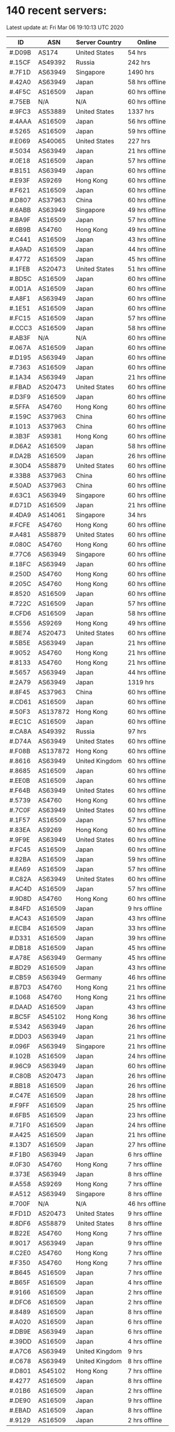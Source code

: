 # 140 recent servers:

Latest update at: Fri Mar 06 19:10:13 UTC 2020

| ID | ASN | Server Country | Online |
| -- | --- | -------------- | ------ |
| #.D09B | AS174 | United States | 54 hrs |
| #.15CF | AS49392 | Russia | 242 hrs |
| #.7F1D | AS63949 | Singapore | 1490 hrs |
| #.42A0 | AS63949 | Japan | 58 hrs offline |
| #.4F5C | AS16509 | Japan | 60 hrs offline |
| #.75EB | N/A | N/A | 60 hrs offline |
| #.9FC3 | AS53889 | United States | 1337 hrs |
| #.4AAA | AS16509 | Japan | 56 hrs offline |
| #.5265 | AS16509 | Japan | 59 hrs offline |
| #.E069 | AS40065 | United States | 227 hrs |
| #.5034 | AS63949 | Japan | 21 hrs offline |
| #.0E18 | AS16509 | Japan | 57 hrs offline |
| #.B151 | AS63949 | Japan | 60 hrs offline |
| #.E93F | AS9269 | Hong Kong | 60 hrs offline |
| #.F621 | AS16509 | Japan | 60 hrs offline |
| #.D807 | AS37963 | China | 60 hrs offline |
| #.6ABB | AS63949 | Singapore | 49 hrs offline |
| #.BA9F | AS16509 | Japan | 57 hrs offline |
| #.6B9B | AS4760 | Hong Kong | 49 hrs offline |
| #.C441 | AS16509 | Japan | 43 hrs offline |
| #.A9AD | AS16509 | Japan | 44 hrs offline |
| #.4772 | AS16509 | Japan | 45 hrs offline |
| #.1FEB | AS20473 | United States | 51 hrs offline |
| #.BD5C | AS16509 | Japan | 60 hrs offline |
| #.0D1A | AS16509 | Japan | 60 hrs offline |
| #.A8F1 | AS63949 | Japan | 60 hrs offline |
| #.1E51 | AS16509 | Japan | 60 hrs offline |
| #.FC15 | AS16509 | Japan | 57 hrs offline |
| #.CCC3 | AS16509 | Japan | 58 hrs offline |
| #.AB3F | N/A | N/A | 60 hrs offline |
| #.067A | AS16509 | Japan | 60 hrs offline |
| #.D195 | AS63949 | Japan | 60 hrs offline |
| #.7363 | AS16509 | Japan | 60 hrs offline |
| #.1A34 | AS63949 | Japan | 21 hrs offline |
| #.FBAD | AS20473 | United States | 60 hrs offline |
| #.D3F9 | AS16509 | Japan | 60 hrs offline |
| #.5FFA | AS4760 | Hong Kong | 60 hrs offline |
| #.159C | AS37963 | China | 60 hrs offline |
| #.1013 | AS37963 | China | 60 hrs offline |
| #.3B3F | AS9381 | Hong Kong | 60 hrs offline |
| #.D6A2 | AS16509 | Japan | 58 hrs offline |
| #.DA2B | AS16509 | Japan | 26 hrs offline |
| #.30D4 | AS58879 | United States | 60 hrs offline |
| #.33B8 | AS37963 | China | 60 hrs offline |
| #.50AD | AS37963 | China | 60 hrs offline |
| #.63C1 | AS63949 | Singapore | 60 hrs offline |
| #.D71D | AS16509 | Japan | 21 hrs offline |
| #.4DA9 | AS14061 | Singapore | 34 hrs |
| #.FCFE | AS4760 | Hong Kong | 60 hrs offline |
| #.A481 | AS58879 | United States | 60 hrs offline |
| #.080C | AS4760 | Hong Kong | 60 hrs offline |
| #.77C6 | AS63949 | Singapore | 60 hrs offline |
| #.18FC | AS63949 | Japan | 60 hrs offline |
| #.250D | AS4760 | Hong Kong | 60 hrs offline |
| #.205C | AS4760 | Hong Kong | 60 hrs offline |
| #.8520 | AS16509 | Japan | 60 hrs offline |
| #.722C | AS16509 | Japan | 57 hrs offline |
| #.CFD6 | AS16509 | Japan | 58 hrs offline |
| #.5556 | AS9269 | Hong Kong | 49 hrs offline |
| #.BE74 | AS20473 | United States | 60 hrs offline |
| #.5B5E | AS63949 | Japan | 21 hrs offline |
| #.9052 | AS4760 | Hong Kong | 21 hrs offline |
| #.8133 | AS4760 | Hong Kong | 21 hrs offline |
| #.5657 | AS63949 | Japan | 44 hrs offline |
| #.2A79 | AS63949 | Japan | 1319 hrs |
| #.8F45 | AS37963 | China | 60 hrs offline |
| #.CD61 | AS16509 | Japan | 60 hrs offline |
| #.50F3 | AS137872 | Hong Kong | 60 hrs offline |
| #.EC1C | AS16509 | Japan | 60 hrs offline |
| #.CA8A | AS49392 | Russia | 97 hrs |
| #.D74A | AS63949 | United States | 60 hrs offline |
| #.F08B | AS137872 | Hong Kong | 60 hrs offline |
| #.8616 | AS63949 | United Kingdom | 60 hrs offline |
| #.8685 | AS16509 | Japan | 60 hrs offline |
| #.EE0B | AS16509 | Japan | 60 hrs offline |
| #.F64B | AS63949 | United States | 60 hrs offline |
| #.5739 | AS4760 | Hong Kong | 60 hrs offline |
| #.7C0F | AS63949 | United States | 60 hrs offline |
| #.1F57 | AS16509 | Japan | 57 hrs offline |
| #.83EA | AS9269 | Hong Kong | 60 hrs offline |
| #.9F9E | AS63949 | United States | 60 hrs offline |
| #.FC45 | AS16509 | Japan | 60 hrs offline |
| #.82BA | AS16509 | Japan | 59 hrs offline |
| #.EA69 | AS16509 | Japan | 57 hrs offline |
| #.C82A | AS63949 | United States | 60 hrs offline |
| #.AC4D | AS16509 | Japan | 57 hrs offline |
| #.9D8D | AS4760 | Hong Kong | 60 hrs offline |
| #.84FD | AS16509 | Japan | 9 hrs offline |
| #.AC43 | AS16509 | Japan | 43 hrs offline |
| #.ECB4 | AS16509 | Japan | 33 hrs offline |
| #.D331 | AS16509 | Japan | 39 hrs offline |
| #.DB18 | AS16509 | Japan | 45 hrs offline |
| #.A78E | AS63949 | Germany | 45 hrs offline |
| #.BD29 | AS16509 | Japan | 43 hrs offline |
| #.CB59 | AS63949 | Germany | 46 hrs offline |
| #.B7D3 | AS4760 | Hong Kong | 21 hrs offline |
| #.1068 | AS4760 | Hong Kong | 21 hrs offline |
| #.DAAD | AS16509 | Japan | 43 hrs offline |
| #.BC5F | AS45102 | Hong Kong | 36 hrs offline |
| #.5342 | AS63949 | Japan | 26 hrs offline |
| #.DD03 | AS63949 | Japan | 21 hrs offline |
| #.096F | AS63949 | Singapore | 21 hrs offline |
| #.102B | AS16509 | Japan | 24 hrs offline |
| #.96C9 | AS63949 | Japan | 60 hrs offline |
| #.C80B | AS20473 | Japan | 26 hrs offline |
| #.BB18 | AS16509 | Japan | 26 hrs offline |
| #.C47E | AS16509 | Japan | 28 hrs offline |
| #.F9FF | AS16509 | Japan | 25 hrs offline |
| #.6FB5 | AS16509 | Japan | 23 hrs offline |
| #.71F0 | AS16509 | Japan | 24 hrs offline |
| #.A425 | AS16509 | Japan | 21 hrs offline |
| #.13D7 | AS16509 | Japan | 27 hrs offline |
| #.F1B0 | AS63949 | Japan | 6 hrs offline |
| #.0F30 | AS4760 | Hong Kong | 7 hrs offline |
| #.373E | AS63949 | Japan | 8 hrs offline |
| #.A558 | AS9269 | Hong Kong | 7 hrs offline |
| #.A512 | AS63949 | Singapore | 8 hrs offline |
| #.700F | N/A | N/A | 46 hrs offline |
| #.FD1D | AS20473 | United States | 9 hrs offline |
| #.8DF6 | AS58879 | United States | 8 hrs offline |
| #.B22E | AS4760 | Hong Kong | 7 hrs offline |
| #.9017 | AS63949 | Japan | 9 hrs offline |
| #.C2E0 | AS4760 | Hong Kong | 7 hrs offline |
| #.F350 | AS4760 | Hong Kong | 7 hrs offline |
| #.B645 | AS16509 | Japan | 7 hrs offline |
| #.B65F | AS16509 | Japan | 4 hrs offline |
| #.9166 | AS16509 | Japan | 2 hrs offline |
| #.DFC6 | AS16509 | Japan | 2 hrs offline |
| #.8489 | AS16509 | Japan | 8 hrs offline |
| #.A020 | AS16509 | Japan | 6 hrs offline |
| #.DB9E | AS63949 | Japan | 6 hrs offline |
| #.39DD | AS16509 | Japan | 4 hrs offline |
| #.A7C6 | AS63949 | United Kingdom | 9 hrs |
| #.C678 | AS63949 | United Kingdom | 8 hrs offline |
| #.D801 | AS45102 | Hong Kong | 7 hrs offline |
| #.4277 | AS16509 | Japan | 8 hrs offline |
| #.01B6 | AS16509 | Japan | 2 hrs offline |
| #.DE90 | AS16509 | Japan | 9 hrs offline |
| #.EBAD | AS16509 | Japan | 8 hrs offline |
| #.9129 | AS16509 | Japan | 2 hrs offline |

